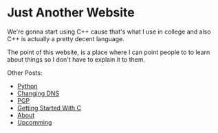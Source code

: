# Just Another Website

We're gonna start using C++ cause that's what I use in college and also C++ is actually a pretty decent language.

The point of this website, is a place where I can point people to to learn about things so I don't have to explain it to them.

Other Posts:

* [Python](posts/python.html)
* [Changing DNS](posts/dns.html)
* [PGP](posts/PGP.html)
* [Getting Started With C](posts/C.html)
* [About](posts/about.html)
* [Upcomming](posts/todo.html)
